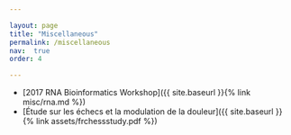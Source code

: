 ```yaml
---

layout: page
title: "Miscellaneous"
permalink: /miscellaneous
nav:  true
order: 4

---
```


* [2017 RNA Bioinformatics Workshop]({{ site.baseurl  }}{% link misc/rna.md %})
* [Étude sur les échecs et la modulation de la douleur]({{ site.baseurl  }}{% link assets/frchessstudy.pdf %})
